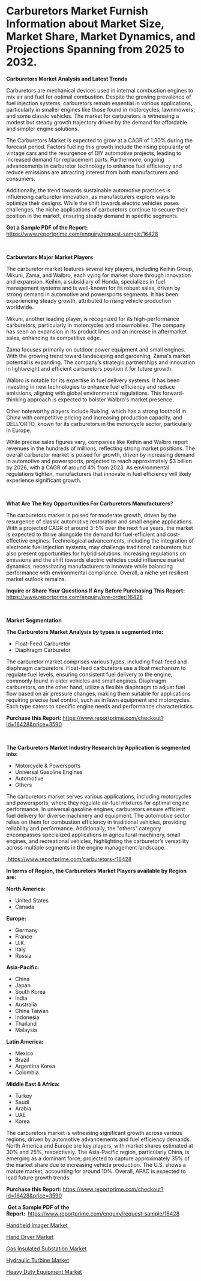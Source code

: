 <p><h1>Carburetors Market Furnish Information about Market Size, Market Share, Market Dynamics, and Projections Spanning from 2025 to 2032.</h1></p><p><strong>Carburetors Market Analysis and Latest Trends</strong></p>
<p><p>Carburetors are mechanical devices used in internal combustion engines to mix air and fuel for optimal combustion. Despite the growing prevalence of fuel injection systems, carburetors remain essential in various applications, particularly in smaller engines like those found in motorcycles, lawnmowers, and some classic vehicles. The market for carburetors is witnessing a modest but steady growth trajectory driven by the demand for affordable and simpler engine solutions. </p><p>The Carburetors Market is expected to grow at a CAGR of 1.30% during the forecast period. Factors fueling this growth include the rising popularity of vintage cars and the resurgence of DIY automotive projects, leading to increased demand for replacement parts. Furthermore, ongoing advancements in carburetor technology to enhance fuel efficiency and reduce emissions are attracting interest from both manufacturers and consumers. </p><p>Additionally, the trend towards sustainable automotive practices is influencing carburetor innovation, as manufacturers explore ways to optimize their designs. While the shift towards electric vehicles poses challenges, the niche applications of carburetors continue to secure their position in the market, ensuring steady demand in specific segments.</p></p>
<p><strong>Get a Sample PDF of the Report:&nbsp;</strong> <a href="https://www.reportprime.com/enquiry/request-sample/16428?utm_campaign=3444&utm_medium=2&utm_source=Github&utm_content=ia&utm_term=17032025&utm_id=carburetors">https://www.reportprime.com/enquiry/request-sample/16428</a></p>
<p>&nbsp;</p>
<p><strong>Carburetors Major Market Players</strong></p>
<p><p>The carburetor market features several key players, including Keihin Group, Mikuni, Zama, and Walbro, each vying for market share through innovation and expansion. Keihin, a subsidiary of Honda, specializes in fuel management systems and is well-known for its robust sales, driven by strong demand in automotive and powersports segments. It has been experiencing steady growth, attributed to rising vehicle production worldwide.</p><p>Mikuni, another leading player, is recognized for its high-performance carburetors, particularly in motorcycles and snowmobiles. The company has seen an expansion in its product lines and an increase in aftermarket sales, enhancing its competitive edge.</p><p>Zama focuses primarily on outdoor power equipment and small engines. With the growing trend toward landscaping and gardening, Zama's market potential is expanding. The company’s strategic partnerships and innovation in lightweight and efficient carburetors position it for future growth.</p><p>Walbro is notable for its expertise in fuel delivery systems. It has been investing in new technologies to enhance fuel efficiency and reduce emissions, aligning with global environmental regulations. This forward-thinking approach is expected to bolster Walbro's market presence.</p><p>Other noteworthy players include Ruixing, which has a strong foothold in China with competitive pricing and increasing production capacity, and DELL’ORTO, known for its carburetors in the motorcycle sector, particularly in Europe.</p><p>While precise sales figures vary, companies like Keihin and Walbro report revenues in the hundreds of millions, reflecting strong market positions. The overall carburetor market is poised for growth, driven by increasing demand in automotive and powersports, projected to reach approximately $3 billion by 2026, with a CAGR of around 4% from 2023. As environmental regulations tighten, manufacturers that innovate in fuel efficiency will likely experience significant growth.</p></p>
<p>&nbsp;</p>
<p><strong>What Are The Key Opportunities For Carburetors Manufacturers?</strong></p>
<p><p>The carburetors market is poised for moderate growth, driven by the resurgence of classic automotive restoration and small engine applications. With a projected CAGR of around 3-5% over the next five years, the market is expected to thrive alongside the demand for fuel-efficient and cost-effective engines. Technological advancements, including the integration of electronic fuel injection systems, may challenge traditional carburetors but also present opportunities for hybrid solutions. Increasing regulations on emissions and the shift towards electric vehicles could influence market dynamics, necessitating manufacturers to innovate while balancing performance with environmental compliance. Overall, a niche yet resilient market outlook remains.</p></p>
<p><strong>Inquire or Share Your Questions If Any Before Purchasing This Report:</strong> <a href="https://www.reportprime.com/enquiry/pre-order/16428?utm_campaign=3444&utm_medium=2&utm_source=Github&utm_content=ia&utm_term=17032025&utm_id=carburetors">https://www.reportprime.com/enquiry/pre-order/16428</a></p>
<p>&nbsp;</p>
<p><strong>Market Segmentation</strong></p>
<p><strong>The Carburetors Market Analysis by types is segmented into:</strong></p>
<p><ul><li>Float-Feed Carburetor</li><li>Diaphragm Carburetor</li></ul></p>
<p><p>The carburetor market comprises various types, including float-feed and diaphragm carburetors. Float-feed carburetors use a float mechanism to regulate fuel levels, ensuring consistent fuel delivery to the engine, commonly found in older vehicles and small engines. Diaphragm carburetors, on the other hand, utilize a flexible diaphragm to adjust fuel flow based on air pressure changes, making them suitable for applications requiring precise fuel control, such as in lawn equipment and motorcycles. Each type caters to specific engine needs and performance characteristics.</p></p>
<p><strong>Purchase this Report:&nbsp;</strong><a href="https://www.reportprime.com/checkout?id=16428&price=3590&utm_campaign=3444&utm_medium=2&utm_source=Github&utm_content=ia&utm_term=17032025&utm_id=carburetors">https://www.reportprime.com/checkout?id=16428&price=3590</a></p>
<p>&nbsp;</p>
<p><strong>The Carburetors Market Industry Research by Application is segmented into:</strong></p>
<p><ul><li>Motorcycle & Powersports</li><li>Universal Gasoline Engines</li><li>Automotive</li><li>Others</li></ul></p>
<p><p>The carburetors market serves various applications, including motorcycles and powersports, where they regulate air-fuel mixtures for optimal engine performance. In universal gasoline engines, carburetors ensure efficient fuel delivery for diverse machinery and equipment. The automotive sector relies on them for combustion efficiency in traditional vehicles, providing reliability and performance. Additionally, the "others" category encompasses specialized applications in agricultural machinery, small engines, and recreational vehicles, highlighting the carburetor’s versatility across multiple segments in the engine management landscape.</p></p>
<p><a href="https://www.reportprime.com/carburetors-r16428?utm_campaign=3444&utm_medium=2&utm_source=Github&utm_content=ia&utm_term=17032025&utm_id=carburetors">&nbsp;https://www.reportprime.com/carburetors-r16428</a></p>
<p><strong>In terms of Region, the Carburetors Market Players available by Region are:</strong></p>
<p>
    <p> <strong> North America: </strong>
        <ul>
            <li>United States</li>
            <li>Canada</li>
        </ul>
        </p> 
    <p> <strong> Europe: </strong>
        <ul>
            <li>Germany</li>
            <li>France</li>
            <li>U.K.</li>
            <li>Italy</li>
            <li>Russia</li>
        </ul>
        </p> 
    <p> <strong> Asia-Pacific: </strong>
        <ul>
            <li>China</li>
            <li>Japan</li>
            <li>South Korea</li>
            <li>India</li>
            <li>Australia</li>
            <li>China Taiwan</li>
            <li>Indonesia</li>
            <li>Thailand</li>
            <li>Malaysia</li>
        </ul>
        </p> 
    <p> <strong> Latin America: </strong>
        <ul>
            <li>Mexico</li>
            <li>Brazil</li>
            <li>Argentina Korea</li>
            <li>Colombia</li>
        </ul>
        </p> 
    <p> <strong> Middle East & Africa: </strong>
        <ul>
            <li>Turkey</li>
            <li>Saudi</li>
            <li>Arabia</li>
            <li>UAE</li>
            <li>Korea</li>
        </ul>
    </p>
    </p>
<p><p>The carburetors market is witnessing significant growth across various regions, driven by automotive advancements and fuel efficiency demands. North America and Europe are key players, with market shares estimated at 30% and 25%, respectively. The Asia-Pacific region, particularly China, is emerging as a dominant force, projected to capture approximately 35% of the market share due to increasing vehicle production. The U.S. shows a mature market, accounting for around 10%. Overall, APAC is expected to lead future growth trends.</p></p>
<p><strong>Purchase this Report: </strong><a href="https://www.reportprime.com/checkout?id=16428&price=3590&utm_campaign=3444&utm_medium=2&utm_source=Github&utm_content=ia&utm_term=17032025&utm_id=carburetors">https://www.reportprime.com/checkout?id=16428&price=3590</a></p>
<p>&nbsp;<strong>Get a Sample PDF of the Report:&nbsp;&nbsp;</strong><a href="https://www.reportprime.com/enquiry/request-sample/16428?utm_campaign=3444&utm_medium=2&utm_source=Github&utm_content=ia&utm_term=17032025&utm_id=carburetors">https://www.reportprime.com/enquiry/request-sample/16428</a></p>
<p><strong></strong></p>
<p><p><a href="https://www.linkedin.com/pulse/handheld-imager-report-industry-analysis-growth-projections-from-mhi2e?utm_campaign=3444&utm_medium=2&utm_source=Github&utm_content=ia&utm_term=17032025&utm_id=carburetors">Handheld Imager Market</a></p><p><a href="https://www.linkedin.com/pulse/hand-dryer-market-growth-insights-sales-channels-penetration-l6dye?utm_campaign=3444&utm_medium=2&utm_source=Github&utm_content=ia&utm_term=17032025&utm_id=carburetors">Hand Dryer Market</a></p><p><a href="https://www.linkedin.com/pulse/examining-gas-insulated-substation-market-growth-size-trends-using-bfgne?utm_campaign=3444&utm_medium=2&utm_source=Github&utm_content=ia&utm_term=17032025&utm_id=carburetors">Gas Insulated Substation Market</a></p><p><a href="https://www.linkedin.com/pulse/market-trends-hydraulic-turbine-industry-current-size-share-fwcle?utm_campaign=3444&utm_medium=2&utm_source=Github&utm_content=ia&utm_term=17032025&utm_id=carburetors">Hydraulic Turbine Market</a></p><p><a href="https://www.linkedin.com/pulse/heavy-duty-equipment-market-analysis-forecast-11-cagr-detailed-4tfle?utm_campaign=3444&utm_medium=2&utm_source=Github&utm_content=ia&utm_term=17032025&utm_id=carburetors">Heavy Duty Equipment Market</a></p></p>
